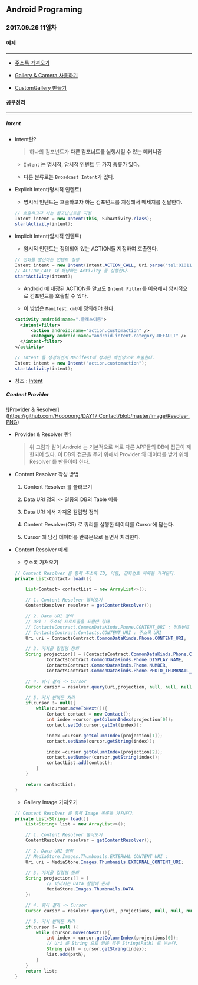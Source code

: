 Android Programing
----------------------------------------------------
### 2017.09.26 11일차

#### 예제
____________________________________________________

- [주소록 가져오기](https://github.com/Hooooong/DAY17_Contact/blob/master/app/src/main/java/com/hooooong/contact/MainActivity.java)

- [Gallery & Camera 사용하기](https://github.com/Hooooong/DAY17_Gallery)

- [CustomGallery 만들기](https://github.com/Hooooong/DAY17_CustomGallery)

#### 공부정리
____________________________________________________

##### __Intent__

- Intent란?

  > 하나의 컴포넌트가 __다른 컴포너트를 실행시킬 수 있는 메커니즘__

  - `Intent` 는 명시적, 암시적 인텐트 두 가지 종류가 있다.

  - 다른 분류로는 `Broadcast Intent`가 있다.

- Explicit Intent(명시적 인텐트)

  - 명시적 인텐트는 호출하고자 하는 컴포넌트를 지정해서 메세지를 전달한다.

  ```java
  // 호출하고자 하는 컴포넌넌트를 지정
  Intent intent = new Intent(this, SubActivity.class);
  startActivity(intent);
  ```

- Implicit Intent(암시적 인텐트)

  - 암시적 인텐트는 정의되어 있는 ACTION들 지정하여 호출한다.

  ```java
  // 전화를 발신하는 인텐트 실행
  Intent intent = new Intent(Intent.ACTION_CALL, Uri.parse("tel:01011112222"));
  // ACTION_CALL 에 해당하는 Activity 를 실행한다.
  startActivity(intent);
  ```

  - Android 에 내장된 ACTION들 말고도 `Intent Filter`를 이용해서 암시적으로 컴포넌트를 호출할 수 있다.

  - 이 방법은 `Manifest.xml`에 정의해야 한다.

  ```xml
  <activity android:name=".클래스이름">
    <intent-filter>
        <action android:name="action.customaction" />
        <category android:name="android.intent.category.DEFAULT" />
    </intent-filter>
  </activity>
  ```

  ```java
  // Intent 를 생성하면서 Manifest에 정의된 액션명으로 호출한다.
  Intent intent = new Intent("action.customaction");
  startActivity(intent);
  ```
- 참조 : [Intent](https://github.com/Hooooong/DAY17_Contact/blob/master/pdf/007_Intent.pdf)

##### __Content Provider__

![Provider & Resolver] (https://github.com/Hooooong/DAY17_Contact/blob/master/image/Resolver.PNG)

- Provider & Resolver 란?

  > 위 그림과 같이 Android 는 기본적으로 서로 다른 APP들의 DB에 접근이 제한되어 있다. 이 DB의 접근을 주기 위해서 Provider 와 데이터를 받기 위해 Resolver 를 만들어야 한다.

- Content Resolver 작성 방법

  1. Content Resolver 를 불러오기

  2. Data URI 정의 <- 일종의 DB의 Table 이름

  3. Data URI 에서 가져올 칼럼명 정의

  4. Content Resolver(CR) 로 쿼리를 실행한 데이터를 Cursor에 담는다.

  5. Cursor 에 담김 데이터를 반복문으로 돌면서 처리한다.

- Content Resolver 예제

  - 주소록 가져오기

  ```java
  // Content Resolver 를 통해 주소록 ID, 이름, 전화번호 목록을 가져온다.
  private List<Contact> load(){

      List<Contact> contactList = new ArrayList<>();

      // 1. Content Resolver 불러오기
      ContentResolver resolver = getContentResolver();

      // 2. Data URI 정의
      // URI : 주소의 프로토콜을 포함한 형태
      // ContactsContract.CommonDataKinds.Phone.CONTENT_URI : 전화번호 URI
      // ContactsContract.Contacts.CONTENT_URI : 주소록 URI
      Uri uri = ContactsContract.CommonDataKinds.Phone.CONTENT_URI;

      // 3. 가져올 칼렴명 정의
      String projection[] = {ContactsContract.CommonDataKinds.Phone.CONTACT_ID,
              ContactsContract.CommonDataKinds.Phone.DISPLAY_NAME,
              ContactsContract.CommonDataKinds.Phone.NUMBER,
              ContactsContract.CommonDataKinds.Phone.PHOTO_THUMBNAIL_URI};

      // 4. 쿼리 결과 -> Cursor
      Cursor cursor = resolver.query(uri,projection, null, null, null);

      // 5. 커서 반복문 처리
      if(cursor != null){
          while(cursor.moveToNext()){
              Contact contact = new Contact();
              int index =cursor.getColumnIndex(projection[0]);
              contact.setId(cursor.getInt(index));

              index =cursor.getColumnIndex(projection[1]);
              contact.setName(cursor.getString(index));

              index =cursor.getColumnIndex(projection[2]);
              contact.setNumber(cursor.getString(index));
              contactList.add(contact);
          }
      }

      return contactList;
  }
  ```

  - Gallery Image 가져오기

  ```java
  // Content Resolver 를 통해 Image 목록을 가져온다.
  private List<String> load(){
      List<String> list = new ArrayList<>();

      // 1. Content Resolver 불러오기
      ContentResolver resolver = getContentResolver();

      // 2. Data URI 정의
      // MediaStore.Images.Thumbnails.EXTERNAL_CONTENT_URI :
      Uri uri = MediaStore.Images.Thumbnails.EXTERNAL_CONTENT_URI;

      // 3. 가져올 칼렴명 정의
      String projections[] = {
              // 이미지는 Data 칼럼에 존재
              MediaStore.Images.Thumbnails.DATA
      };

      // 4. 쿼리 결과 -> Cursor
      Cursor cursor = resolver.query(uri, projections, null, null, null);

      // 5. 커서 반복문 처리
      if(cursor != null ){
          while (cursor.moveToNext()){
              int index = cursor.getColumnIndex(projections[0]);
              // Uri 를 String 으로 받을 경우 String(Path) 로 받는다.
              String path = cursor.getString(index);
              list.add(path);
          }
      }
      return list;
  }
  ```
